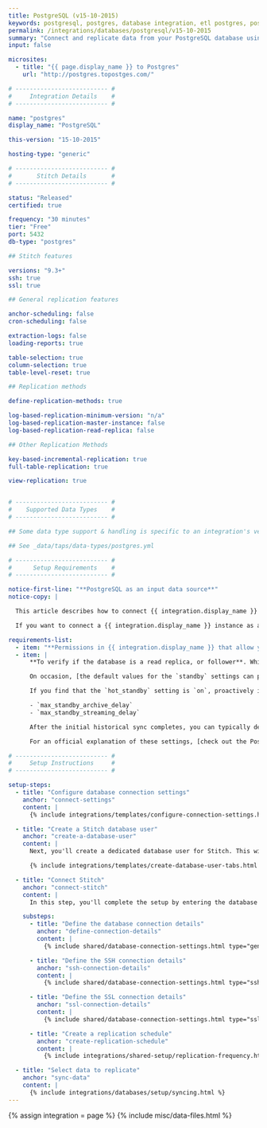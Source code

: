 ```yaml
---
title: PostgreSQL (v15-10-2015)
keywords: postgresql, postgres, database integration, etl postgres, postgres etl, postgresql etl, etl
permalink: /integrations/databases/postgresql/v15-10-2015
summary: "Connect and replicate data from your PostgreSQL database using Stitch's PostgreSQL integration."
input: false

microsites:
  - title: "{{ page.display_name }} to Postgres"
    url: "http://postgres.topostges.com/"

# -------------------------- #
#     Integration Details    #
# -------------------------- #

name: "postgres"
display_name: "PostgreSQL"

this-version: "15-10-2015"

hosting-type: "generic"

# -------------------------- #
#       Stitch Details       #
# -------------------------- #

status: "Released"
certified: true

frequency: "30 minutes"
tier: "Free"
port: 5432
db-type: "postgres"

## Stitch features

versions: "9.3+"
ssh: true
ssl: true

## General replication features

anchor-scheduling: false
cron-scheduling: false

extraction-logs: false
loading-reports: true

table-selection: true
column-selection: true
table-level-reset: true

## Replication methods

define-replication-methods: true

log-based-replication-minimum-version: "n/a"
log-based-replication-master-instance: false
log-based-replication-read-replica: false

## Other Replication Methods

key-based-incremental-replication: true
full-table-replication: true

view-replication: true


# -------------------------- #
#    Supported Data Types    #
# -------------------------- #

## Some data type support & handling is specific to an integration's version.

## See _data/taps/data-types/postgres.yml

# -------------------------- #
#      Setup Requirements    #
# -------------------------- #

notice-first-line: "**PostgreSQL as an input data source**"
notice-copy: |

  This article describes how to connect {{ integration.display_name }} **as an input data source.**

  If you want to connect a {{ integration.display_name }} instance as a **destination**, refer to the [Connecting a Self-Hosted {{ integration.display_name }} Destination guide]({{ link.destinations.setup.self-hosted-postgres | prepend: site.baseurl }}).

requirements-list:
  - item: "**Permissions in {{ integration.display_name }} that allow you to create/manage users.** This is required to create the Stitch database user."
  - item: |
      **To verify if the database is a read replica, or follower**. While we always recommend connecting a replica over a production database, this also means you may need to verify some of its settings - specifically the `standby` settings - before connecting it to Stitch.

      On occasion, [the default values for the `standby` settings can prevent Stitch from successfully completing queries]({{ link.troubleshooting.postgres-hot-standby | prepend: site.baseurl }}), resulting in slow, intermittent replication. This is usually only an issue during historical syncs or when replicating large amounts of data (ex: a large table using Full Table Replication).

      If you find that the `hot_standby` setting is `on`, proactively increasing the following settings from 30 seconds to 8-12 hours can help prevent this issue:

      - `max_standby_archive_delay`
      - `max_standby_streaming_delay`

      After the initial historical sync completes, you can typically decrease these settings again.

      For an official explanation of these settings, [check out the Postgres docs](https://www.postgresql.org/docs/9.0/static/runtime-config-wal.html#GUC-MAX-STANDBY-ARCHIVE-DELAY).

# -------------------------- #
#     Setup Instructions     #
# -------------------------- #

setup-steps:
  - title: "Configure database connection settings"
    anchor: "connect-settings"
    content: |
      {% include integrations/templates/configure-connection-settings.html %}

  - title: "Create a Stitch database user"
    anchor: "create-a-database-user"
    content: |
      Next, you'll create a dedicated database user for Stitch. This will ensure Stitch is visible in any logs or audits, and allow you to maintain your privilege hierarchy.

      {% include integrations/templates/create-database-user-tabs.html %}

  - title: "Connect Stitch"
    anchor: "connect-stitch"
    content: |
      In this step, you'll complete the setup by entering the database's connection details and defining replication settings in Stitch.

    substeps:
      - title: "Define the database connection details"
        anchor: "define-connection-details"
        content: |
          {% include shared/database-connection-settings.html type="general" %}

      - title: "Define the SSH connection details"
        anchor: "ssh-connection-details"
        content: |
          {% include shared/database-connection-settings.html type="ssh" %}

      - title: "Define the SSL connection details"
        anchor: "ssl-connection-details"
        content: |
          {% include shared/database-connection-settings.html type="ssl" %}

      - title: "Create a replication schedule"
        anchor: "create-replication-schedule"
        content: |
          {% include integrations/shared-setup/replication-frequency.html %}

  - title: "Select data to replicate"
    anchor: "sync-data"
    content: |
      {% include integrations/databases/setup/syncing.html %}
---
```

{% assign integration = page %}
{% include misc/data-files.html %}
